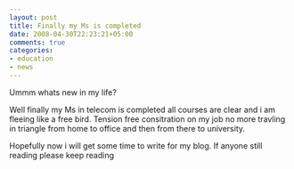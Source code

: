 ```yaml
---
layout: post
title: Finally my Ms is completed
date: 2008-04-30T22:23:21+05:00
comments: true
categories:
- education
- news
---
```

Ummm whats new in my life?

Well finally my Ms in telecom is completed all courses are clear and i am fleeing like a free bird. Tension free consitration on my job no more travling in triangle from home to office and then from there to university.

Hopefully now i will get some time to write for my blog. If anyone still reading please keep reading
